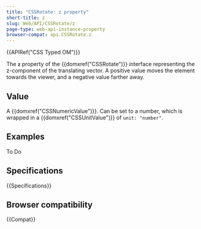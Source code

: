 ```yaml
---
title: "CSSRotate: z property"
short-title: z
slug: Web/API/CSSRotate/z
page-type: web-api-instance-property
browser-compat: api.CSSRotate.z
---
```


{{APIRef("CSS Typed OM")}}

The **`z`** property of the
{{domxref("CSSRotate")}} interface representing the z-component of the translating
vector. A positive value moves the element towards the viewer, and a negative value
farther away.

## Value

A {{domxref("CSSNumericValue")}}. Can be set to a number, which is wrapped in a
{{domxref("CSSUnitValue")}} of `unit: "number"`.

## Examples

To Do

## Specifications

{{Specifications}}

## Browser compatibility

{{Compat}}
